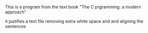 This is a program from the text book "The C prgramming: a modern approach"

it justifies a text file removing extra white space and and aligning the sentences